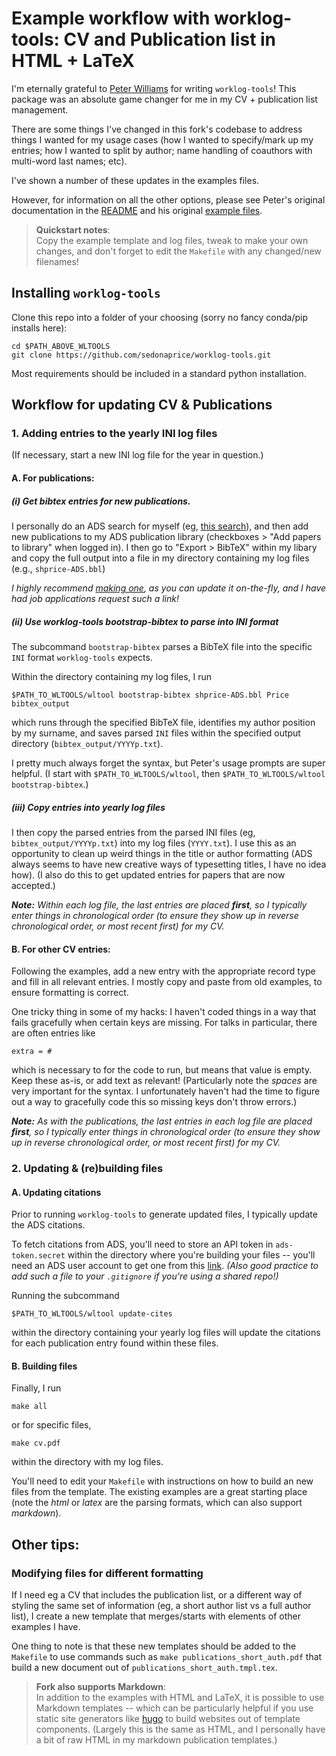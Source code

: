
# Example workflow with worklog-tools: CV and Publication list in HTML + LaTeX

I'm eternally grateful to [Peter Williams](http://newton.cx/~peter/) for 
writing ``worklog-tools``! This package was an absolute game changer for me 
in my CV + publication list management. 

There 
are some things I've changed in this fork's codebase to address things 
I wanted for my usage cases (how I wanted 
to specify/mark up my entries; how I wanted to split by author; 
name handling of coauthors with multi-word last names; etc).  

I've shown a number of these updates in the examples files. 

However, for information on all the other options, please see Peter's original 
documentation in the [README](../README.md) and his original 
[example files](pkgw/). 


> **Quickstart notes**:\
> Copy the example template and log files, tweak to make your own changes, 
> and don't forget to edit the ``Makefile`` with any changed/new filenames!


## Installing ``worklog-tools``

Clone this repo into a folder of your choosing (sorry no fancy conda/pip 
installs here): 
```
cd $PATH_ABOVE_WLTOOLS
git clone https://github.com/sedonaprice/worklog-tools.git
```
Most requirements should be included in a standard python installation. 

## Workflow for updating CV & Publications

### 1. Adding entries to the yearly INI log files 

(If necessary, start a new INI log file for the year in question.) 


#### A. For publications: 

##### (i) Get bibtex entries for new publications. 

I personally do an ADS search for myself 
(eg, [this search](https://ui.adsabs.harvard.edu/search/p_=0&q=%3Dauthor%3A(%22price%2C%20sedona%22%20or%20%22price%2C%20sedona%20h%22%20or%20%22price%2C%20s%20h%22%20or%20%22price%2C%20s%22)&sort=date%20desc%2C%20bibcode%20desc)), 
and then add new publications to my ADS publication library (checkboxes > 
"Add papers to library" when logged in). 
I then go to "Export > BibTeX" within my libary and copy the full output into 
a file in my directory containing my log files (e.g., ``shprice-ADS.bbl``)

*I highly recommend 
[making one](https://ui.adsabs.harvard.edu/help/libraries/), 
as you can update it on-the-fly, and I have had job applications request 
such a link!*

##### (ii) Use worklog-tools bootstrap-bibtex to parse into INI format

The subcommand ``bootstrap-bibtex`` parses 
a BibTeX file into the specific ``INI`` format ``worklog-tools`` expects. 

Within the directory containing my log files, I run 
```
$PATH_TO_WLTOOLS/wltool bootstrap-bibtex shprice-ADS.bbl Price bibtex_output
```
which runs through the specified BibTeX file, identifies my 
author position by my surname, and saves parsed ``INI`` files within 
the specified output directory (``bibtex_output/YYYYp.txt``). 


I pretty much always forget the syntax, but Peter's 
usage prompts are super helpful. (I start with ```$PATH_TO_WLTOOLS/wltool```, 
then ```$PATH_TO_WLTOOLS/wltool bootstrap-bibtex```.)


##### (iii) Copy entries into yearly log files

I then copy the parsed entries from the parsed INI files 
(eg, ``bibtex_output/YYYYp.txt``) into my log files (``YYYY.txt``). 
I use this as an opportunity to clean up weird things in the 
title or author formatting (ADS always seems to have new creative 
ways of typesetting titles, I have no idea how). 
(I also do this to get updated entries for papers that are now accepted.)

_**Note:** Within each log file, the last entries are placed **first**, so I 
typically enter things in chronological order (to ensure they show up 
in reverse chronological order, or most recent first) for my CV._



#### B. For other CV entries: 

Following the examples, add a new entry with the appropriate record type 
and fill in all relevant entries. 
I mostly copy and paste from old examples, to ensure formatting is correct. 

One tricky thing in some of my hacks: I haven't coded things in 
a way that fails gracefully when certain keys are missing. 
For talks in particular, there are often entries like 

```
extra = #
```
which is necessary to for the code to run, but means that value is empty. 
Keep these as-is, or add text as relevant! 
(Particularly note the *spaces* are 
very important for the syntax. 
I unfortunately haven't had the time to figure out a way to gracefully 
code this so missing keys don't throw errors.)


_**Note:** As with the publications, the last entries in each log file 
are placed **first**, so I 
typically enter things in chronological order (to ensure they show up 
in reverse chronological order, or most recent first) for my CV._



### 2. Updating & (re)building files 


#### A. Updating citations

Prior to running ``worklog-tools`` to generate updated files, I typically 
update the ADS citations. 

To fetch citations from ADS, you'll need to store an API token in 
``ads-token.secret`` within the directory where you're building your files 
-- you'll need an ADS user account to get one from this 
[link](https://ui.adsabs.harvard.edu/user/settings/token). 
_(Also good practice to add such a file to your ``.gitignore`` if you're 
using a shared repo!)_

Running the subcommand
```
$PATH_TO_WLTOOLS/wltool update-cites
```
within the directory containing your yearly log files will update the 
citations for each publication entry found within these files. 



#### B. Building files

Finally, I run 
```
make all
```
or for specific files, 
```
make cv.pdf
```
within the directory with my log files. 


You'll need to edit your ```Makefile``` with instructions 
on how to build an new files from the template. 
The existing examples are a great starting place (note the 
_html_ or _latex_ are the parsing formats, which can also 
support _markdown_). 


## Other tips: 

### Modifying files for different formatting

If I need eg a CV that includes the publication list, or a different 
way of styling the same set of information (eg, a short author list 
vs a full author list), I create a new 
template that merges/starts with elements of other examples I have. 

One thing to note is that these new templates should be added to the 
``Makefile`` to use commands such as ``make publications_short_auth.pdf`` 
that build a new document out of ``publications_short_auth.tmpl.tex``. 


> **Fork also supports Markdown**:\
> In addition to the examples with HTML and LaTeX, it is possible 
> to use Markdown templates -- which can be particularly helpful 
> if you use static site generators like [hugo](https://gohugo.io/) 
> to build websites out of template components. 
> (Largely this is the same as HTML, 
> and I personally have a bit of raw HTML in my markdown 
> publication templates.)